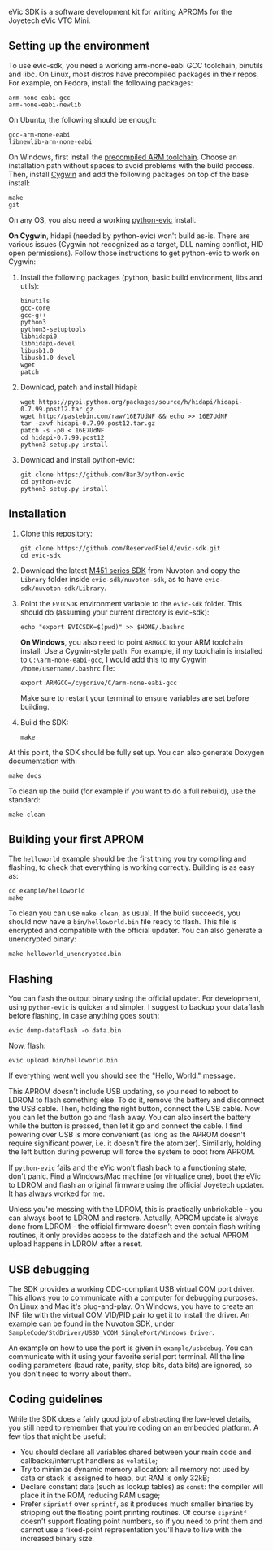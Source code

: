 eVic SDK is a software development kit for writing APROMs for the Joyetech eVic VTC Mini.

Setting up the environment
--------------------------

To use evic-sdk, you need a working arm-none-eabi GCC toolchain,
binutils and libc. On Linux, most distros have precompiled packages
in their repos. For example, on Fedora, install the following
packages:
```
arm-none-eabi-gcc
arm-none-eabi-newlib
```
On Ubuntu, the following should be enough:
```
gcc-arm-none-eabi
libnewlib-arm-none-eabi
```

On Windows, first install the [precompiled ARM toolchain](https://launchpad.net/gcc-arm-embedded).
Choose an installation path without spaces to avoid problems with
the build process. Then, install [Cygwin](https://www.cygwin.com/)
and add the following packages on top of the base install:
```
make
git
```

On any OS, you also need a working [python-evic](https://github.com/Ban3/python-evic) install.

**On Cygwin**, hidapi (needed by python-evic) won't build as-is. There are various issues
(Cygwin not recognized as a target, DLL naming conflict, HID open permissions).
Follow those instructions to get python-evic to work on Cygwin:

1. Install the following packages (python, basic build environment, libs and utils):
   
   ```
   binutils
   gcc-core
   gcc-g++
   python3
   python3-setuptools
   libhidapi0
   libhidapi-devel
   libusb1.0
   libusb1.0-devel
   wget
   patch
   ```
2. Download, patch and install hidapi:
   
   ```
   wget https://pypi.python.org/packages/source/h/hidapi/hidapi-0.7.99.post12.tar.gz
   wget http://pastebin.com/raw/16E7UdNF && echo >> 16E7UdNF
   tar -zxvf hidapi-0.7.99.post12.tar.gz
   patch -s -p0 < 16E7UdNF
   cd hidapi-0.7.99.post12
   python3 setup.py install
   ```
3. Download and install python-evic:
   
   ```
   git clone https://github.com/Ban3/python-evic
   cd python-evic
   python3 setup.py install
   ```

Installation
------------

1. Clone this repository:
   ```
   git clone https://github.com/ReservedField/evic-sdk.git
   cd evic-sdk
   ```

2. Download the latest [M451 series SDK](http://www.nuvoton.com/hq/support/tool-and-software/software)
   from Nuvoton and copy the `Library` folder inside `evic-sdk/nuvoton-sdk`, as to have
   `evic-sdk/nuvoton-sdk/Library`.

3. Point the `EVICSDK` environment variable to the `evic-sdk` folder. This should do (assuming your
   current directory is evic-sdk):
   ```
   echo "export EVICSDK=$(pwd)" >> $HOME/.bashrc
   ```
   **On Windows**, you also need to point `ARMGCC` to your ARM toolchain install. Use a Cygwin-style
   path. For example, if my toolchain is installed to `C:\arm-none-eabi-gcc`, I would add this
   to my Cygwin `/home/username/.bashrc` file:
   ```
   export ARMGCC=/cygdrive/C/arm-none-eabi-gcc
   ```
   Make sure to restart your terminal to ensure variables are set before building.

4. Build the SDK:
   ```
   make
   ```

At this point, the SDK should be fully set up. You can also generate Doxygen documentation with:
```
make docs
```
To clean up the build (for example if you want to do a full rebuild), use the standard:
```
make clean
```

Building your first APROM
--------------------------

The `helloworld` example should be the first thing you try compiling and flashing,
to check that everything is working correctly.
Building is as easy as:
```
cd example/helloworld
make
```
To clean you can use `make clean`, as usual.
If the build succeeds, you should now have a `bin/helloworld.bin` file ready to flash.
This file is encrypted and compatible with the official updater.
You can also generate a unencrypted binary:
```
make helloworld_unencrypted.bin
```

Flashing
--------

You can flash the output binary using the official updater. For development,
using `python-evic` is quicker and simpler.
I suggest to backup your dataflash before flashing, in case anything goes south:
```
evic dump-dataflash -o data.bin
```
Now, flash:
```
evic upload bin/helloworld.bin
```
If everything went well you should see the "Hello, World." message.

This APROM doesn't include USB updating, so you need to reboot to LDROM to flash something
else. To do it, remove the battery and disconnect the USB cable. Then, holding the right button,
connect the USB cable. Now you can let the button go and flash away. You can also insert the
battery while the button is pressed, then let it go and connect the cable. I find powering
over USB is more convenient (as long as the APROM doesn't require significant power, i.e.
it doesn't fire the atomizer). Similiarly, holding the left button during powerup will force
the system to boot from APROM.

If `python-evic` fails and the eVic won't flash back to a functioning state, don't panic.
Find a Windows/Mac machine (or virtualize one), boot the eVic to LDROM and flash an original
firmware using the official Joyetech updater. It has always worked for me.

Unless you're messing with the LDROM, this is practically unbrickable - you can always boot
to LDROM and restore. Actually, APROM update is always done from LDROM - the official firmware
doesn't even contain flash writing routines, it only provides access to the dataflash and the
actual APROM upload happens in LDROM after a reset.

USB debugging
-------------

The SDK provides a working CDC-compliant USB virtual COM port driver. This allows you to
communicate with a computer for debugging purposes. On Linux and Mac it's plug-and-play. On
Windows, you have to create an INF file with the virtual COM VID/PID pair to get it to install
the driver. An example can be found in the Nuvoton SDK, under
`SampleCode/StdDriver/USBD_VCOM_SinglePort/Windows Driver`.

An example on how to use the port is given in `example/usbdebug`. You can communicate with it
using your favorite serial port terminal. All the line coding parameters (baud rate, parity, 
stop bits, data bits) are ignored, so you don't need to worry about them.

Coding guidelines
-----------------

While the SDK does a fairly good job of abstracting the low-level details, you still need to
remember that you're coding on an embedded platform. A few tips that might be useful:

- You should declare all variables shared between your main code and callbacks/interrupt
  handlers as `volatile`;
- Try to minimize dynamic memory allocation: all memory not used by data or stack is assigned
  to heap, but RAM is only 32kB;
- Declare constant data (such as lookup tables) as `const`: the compiler will place it in
  the ROM, reducing RAM usage;
- Prefer `siprintf` over `sprintf`, as it produces much smaller binaries by stripping out the
  floating point printing routines. Of course `siprintf` doesn't support floating point numbers,
  so if you need to print them and cannot use a fixed-point representation you'll have to live
  with the increased binary size.
